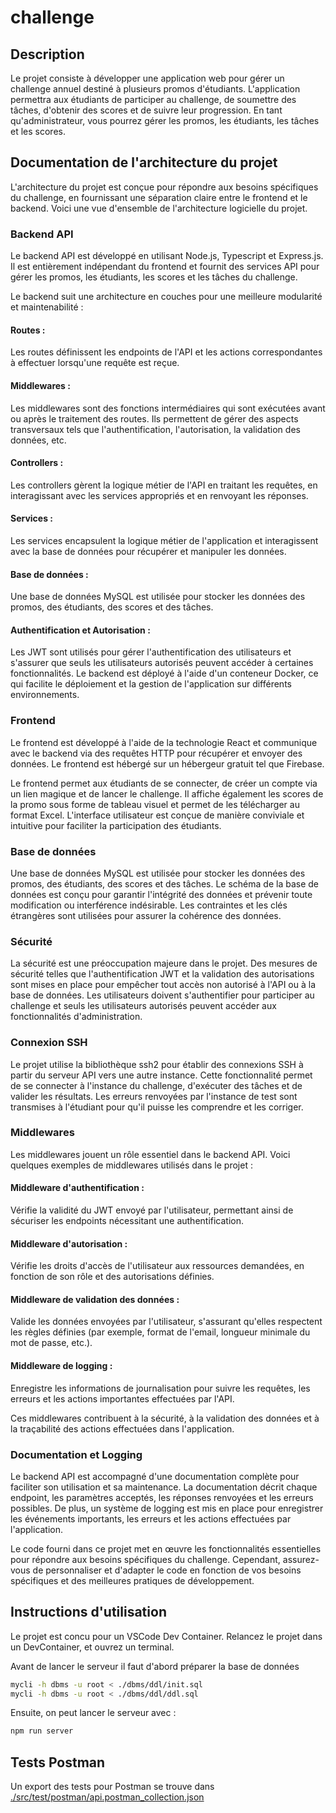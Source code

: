 # challenge 

## Description

Le projet consiste à développer une application web pour gérer un challenge annuel destiné à plusieurs promos d'étudiants. L'application permettra aux étudiants de participer au challenge, de soumettre des tâches, d'obtenir des scores et de suivre leur progression. En tant qu'administrateur, vous pourrez gérer les promos, les étudiants, les tâches et les scores.

## Documentation de l'architecture du projet
L'architecture du projet est conçue pour répondre aux besoins spécifiques du challenge, en fournissant une séparation claire entre le frontend et le backend. Voici une vue d'ensemble de l'architecture logicielle du projet.

### Backend API
Le backend API est développé en utilisant Node.js, Typescript et Express.js. Il est entièrement indépendant du frontend et fournit des services API pour gérer les promos, les étudiants, les scores et les tâches du challenge.

Le backend suit une architecture en couches pour une meilleure modularité et maintenabilité :

#### Routes : 
Les routes définissent les endpoints de l'API et les actions correspondantes à effectuer lorsqu'une requête est reçue.
#### Middlewares : 
Les middlewares sont des fonctions intermédiaires qui sont exécutées avant ou après le traitement des routes. Ils permettent de gérer des aspects transversaux tels que l'authentification, l'autorisation, la validation des données, etc.
#### Controllers : 
Les controllers gèrent la logique métier de l'API en traitant les requêtes, en interagissant avec les services appropriés et en renvoyant les réponses.
#### Services : 
Les services encapsulent la logique métier de l'application et interagissent avec la base de données pour récupérer et manipuler les données.
#### Base de données : 
Une base de données MySQL est utilisée pour stocker les données des promos, des étudiants, des scores et des tâches.
#### Authentification et Autorisation : 
Les JWT sont utilisés pour gérer l'authentification des utilisateurs et s'assurer que seuls les utilisateurs autorisés peuvent accéder à certaines fonctionnalités.
Le backend est déployé à l'aide d'un conteneur Docker, ce qui facilite le déploiement et la gestion de l'application sur différents environnements.

### Frontend
Le frontend est développé à l'aide de la technologie React et communique avec le backend via des requêtes HTTP pour récupérer et envoyer des données. Le frontend est hébergé sur un hébergeur gratuit tel que Firebase.

Le frontend permet aux étudiants de se connecter, de créer un compte via un lien magique et de lancer le challenge. Il affiche également les scores de la promo sous forme de tableau visuel et permet de les télécharger au format Excel. L'interface utilisateur est conçue de manière conviviale et intuitive pour faciliter la participation des étudiants.

### Base de données
Une base de données MySQL est utilisée pour stocker les données des promos, des étudiants, des scores et des tâches. Le schéma de la base de données est conçu pour garantir l'intégrité des données et prévenir toute modification ou interférence indésirable. Les contraintes et les clés étrangères sont utilisées pour assurer la cohérence des données.

### Sécurité
La sécurité est une préoccupation majeure dans le projet. Des mesures de sécurité telles que l'authentification JWT et la validation des autorisations sont mises en place pour empêcher tout accès non autorisé à l'API ou à la base de données. Les utilisateurs doivent s'authentifier pour participer au challenge et seuls les utilisateurs autorisés peuvent accéder aux fonctionnalités d'administration.

### Connexion SSH
Le projet utilise la bibliothèque ssh2 pour établir des connexions SSH à partir du serveur API vers une autre instance. Cette fonctionnalité permet de se connecter à l'instance du challenge, d'exécuter des tâches et de valider les résultats. Les erreurs renvoyées par l'instance de test sont transmises à l'étudiant pour qu'il puisse les comprendre et les corriger.

### Middlewares
Les middlewares jouent un rôle essentiel dans le backend API. Voici quelques exemples de middlewares utilisés dans le projet :

#### Middleware d'authentification : 
Vérifie la validité du JWT envoyé par l'utilisateur, permettant ainsi de sécuriser les endpoints nécessitant une authentification.
#### Middleware d'autorisation : 
Vérifie les droits d'accès de l'utilisateur aux ressources demandées, en fonction de son rôle et des autorisations définies.
#### Middleware de validation des données : 
Valide les données envoyées par l'utilisateur, s'assurant qu'elles respectent les règles définies (par exemple, format de l'email, longueur minimale du mot de passe, etc.).
#### Middleware de logging : 
Enregistre les informations de journalisation pour suivre les requêtes, les erreurs et les actions importantes effectuées par l'API.

Ces middlewares contribuent à la sécurité, à la validation des données et à la traçabilité des actions effectuées dans l'application.

### Documentation et Logging
Le backend API est accompagné d'une documentation complète pour faciliter son utilisation et sa maintenance. La documentation décrit chaque endpoint, les paramètres acceptés, les réponses renvoyées et les erreurs possibles. De plus, un système de logging est mis en place pour enregistrer les événements importants, les erreurs et les actions effectuées par l'application.

Le code fourni dans ce projet met en œuvre les fonctionnalités essentielles pour répondre aux besoins spécifiques du challenge. Cependant, assurez-vous de personnaliser et d'adapter le code en fonction de vos besoins spécifiques et des meilleures pratiques de développement.

## Instructions d'utilisation

Le projet est concu pour un VSCode Dev Container. Relancez le projet dans un DevContainer, et ouvrez un terminal.

Avant de lancer le serveur il faut d'abord préparer la base de données 

```bash
mycli -h dbms -u root < ./dbms/ddl/init.sql
mycli -h dbms -u root < ./dbms/ddl/ddl.sql
```

Ensuite, on peut lancer le serveur avec :

```bash
npm run server
```

## Tests Postman

Un export des tests pour Postman se trouve dans [./src/test/postman/api.postman_collection.json](./src/test/postman/api.postman_collection.json)
